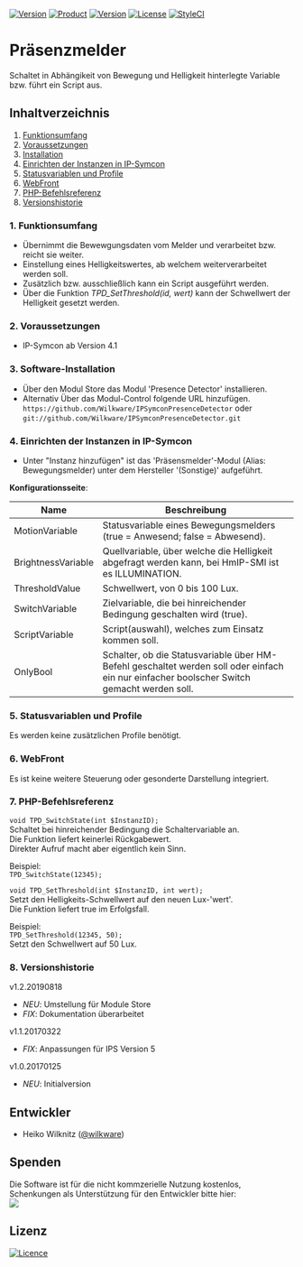 [![Version](https://img.shields.io/badge/Symcon-PHP--Modul-red.svg)](https://www.symcon.de/service/dokumentation/entwicklerbereich/sdk-tools/sdk-php/)
[![Product](https://img.shields.io/badge/Symcon%20Version-4.1%20%3E-blue.svg)](https://www.symcon.de/produkt/)
[![Version](https://img.shields.io/badge/Modul%20Version-1.2.20190818-orange.svg)](https://github.com/Wilkware/IPSymconToolmatic)
[![License](https://img.shields.io/badge/License-CC%20BY--NC--SA%204.0-green.svg)](https://creativecommons.org/licenses/by-nc-sa/4.0/)
[![StyleCI](https://github.styleci.io/repos/76893952/shield?style=flat)](https://github.styleci.io/repos/76893952)

# Präsenzmelder

Schaltet in Abhängikeit von Bewegung und Helligkeit hinterlegte Variable bzw. führt ein Script aus.

## Inhaltverzeichnis

1. [Funktionsumfang](#1-funktionsumfang)
2. [Voraussetzungen](#2-voraussetzungen)
3. [Installation](#3-installation)
4. [Einrichten der Instanzen in IP-Symcon](#4-einrichten-der-instanzen-in-ip-symcon)
5. [Statusvariablen und Profile](#5-statusvariablen-und-profile)
6. [WebFront](#6-webfront)
7. [PHP-Befehlsreferenz](#7-php-befehlsreferenz)
8. [Versionshistorie](#8-versionshistorie)

### 1. Funktionsumfang

* Übernimmt die Bewewgungsdaten vom Melder und verarbeitet bzw. reicht sie weiter.
* Einstellung eines Helligkeitswertes, ab welchem weiterverarbeitet werden soll.
* Zusätzlich bzw. ausschließlich kann ein Script ausgeführt werden.
* Über die Funktion _TPD_SetThreshold(id, wert)_ kann der Schwellwert der Helligkeit gesetzt werden.

### 2. Voraussetzungen

* IP-Symcon ab Version 4.1

### 3. Software-Installation

* Über den Modul Store das Modul 'Presence Detector' installieren.
* Alternativ Über das Modul-Control folgende URL hinzufügen.  
`https://github.com/Wilkware/IPSymconPresenceDetector` oder `git://github.com/Wilkware/IPSymconPresenceDetector.git`

### 4. Einrichten der Instanzen in IP-Symcon

* Unter "Instanz hinzufügen" ist das 'Präsensmelder'-Modul (Alias: Bewegungsmelder) unter dem Hersteller '(Sonstige)' aufgeführt.

__Konfigurationsseite__:

Name               | Beschreibung
------------------ | ---------------------------------
MotionVariable     | Statusvariable eines Bewegungsmelders (true = Anwesend; false = Abwesend).
BrightnessVariable | Quellvariable, über welche die Helligkeit abgefragt werden kann, bei HmIP-SMI ist es ILLUMINATION.
ThresholdValue     | Schwellwert, von 0 bis 100 Lux.
SwitchVariable     | Zielvariable, die bei hinreichender Bedingung geschalten wird (true). 
ScriptVariable     | Script(auswahl), welches zum Einsatz kommen soll.
OnlyBool           | Schalter, ob die Statusvariable über HM-Befehl geschaltet werden soll oder einfach ein nur einfacher boolscher Switch gemacht werden soll.

### 5. Statusvariablen und Profile

Es werden keine zusätzlichen Profile benötigt.

### 6. WebFront

Es ist keine weitere Steuerung oder gesonderte Darstellung integriert.

### 7. PHP-Befehlsreferenz

`void TPD_SwitchState(int $InstanzID);`  
Schaltet bei hinreichender Bedingung die Schaltervariable an.  
Die Funktion liefert keinerlei Rückgabewert.  
Direkter Aufruf macht aber eigentlich kein Sinn.  

Beispiel:  
`TPD_SwitchState(12345);`  

`void TPD_SetThreshold(int $InstanzID, int wert);`  
Setzt den Helligkeits-Schwellwert auf den neuen Lux-'wert'.  
Die Funktion liefert true im Erfolgsfall.  

Beispiel:  
`TPD_SetThreshold(12345, 50);`  
Setzt den Schwellwert auf 50 Lux.

### 8. Versionshistorie

v1.2.20190818

* _NEU_: Umstellung für Module Store
* _FIX_: Dokumentation überarbeitet

v1.1.20170322

* _FIX_: Anpassungen für IPS Version 5

v1.0.20170125

* _NEU_: Initialversion

## Entwickler

* Heiko Wilknitz ([@wilkware](https://github.com/wilkware))

## Spenden

Die Software ist für die nicht kommzerielle Nutzung kostenlos, Schenkungen als Unterstützung für den Entwickler bitte hier:  
<a href="https://www.paypal.com/cgi-bin/webscr?cmd=_s-xclick&hosted_button_id=8816166" target="_blank"><img src="https://www.paypalobjects.com/de_DE/DE/i/btn/btn_donate_LG.gif" border="0" /></a>

## Lizenz

[![Licence](https://licensebuttons.net/i/l/by-nc-sa/transparent/00/00/00/88x31-e.png)](https://creativecommons.org/licenses/by-nc-sa/4.0/)
